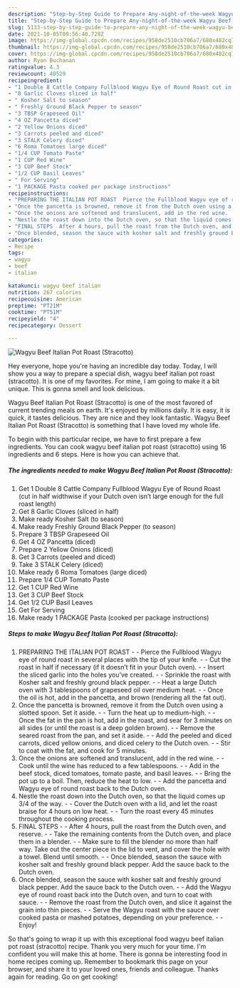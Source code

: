 ```yaml
---
description: "Step-by-Step Guide to Prepare Any-night-of-the-week Wagyu Beef Italian Pot Roast (Stracotto)"
title: "Step-by-Step Guide to Prepare Any-night-of-the-week Wagyu Beef Italian Pot Roast (Stracotto)"
slug: 5133-step-by-step-guide-to-prepare-any-night-of-the-week-wagyu-beef-italian-pot-roast-stracotto
date: 2021-10-05T09:56:40.728Z
image: https://img-global.cpcdn.com/recipes/958de2510cb706a7/680x482cq70/wagyu-beef-italian-pot-roast-stracotto-recipe-main-photo.jpg
thumbnail: https://img-global.cpcdn.com/recipes/958de2510cb706a7/680x482cq70/wagyu-beef-italian-pot-roast-stracotto-recipe-main-photo.jpg
cover: https://img-global.cpcdn.com/recipes/958de2510cb706a7/680x482cq70/wagyu-beef-italian-pot-roast-stracotto-recipe-main-photo.jpg
author: Ryan Buchanan
ratingvalue: 4.3
reviewcount: 40529
recipeingredient:
- "1 Double 8 Cattle Company Fullblood Wagyu Eye of Round Roast cut in half widthwise if your Dutch oven isnt large enough for the full roast length"
- "8 Garlic Cloves sliced in half"
- " Kosher Salt to season"
- " Freshly Ground Black Pepper to season"
- "3 TBSP Grapeseed Oil"
- "4 OZ Pancetta diced"
- "2 Yellow Onions diced"
- "3 Carrots peeled and diced"
- "3 STALK Celery diced"
- "6 Roma Tomatoes large diced"
- "1/4 CUP Tomato Paste"
- "1 CUP Red Wine"
- "3 CUP Beef Stock"
- "1/2 CUP Basil Leaves"
- " For Serving"
- "1 PACKAGE Pasta cooked per package instructions"
recipeinstructions:
- "PREPARING THE ITALIAN POT ROAST  Pierce the Fullblood Wagyu eye of round roast in several places with the tip of your knife.  Cut the roast in half if necessary (if it doesn’t fit in your Dutch oven).  Insert the sliced garlic into the holes you’ve created.  Sprinkle the roast with Kosher salt and freshly ground black pepper.  Heat a large Dutch oven with 3 tablespoons of grapeseed oil over medium heat.  Once the oil is hot, add in the pancetta, and brown (rendering all the fat out)."
- "Once the pancetta is browned, remove it from the Dutch oven using a slotted spoon. Set it aside.  Turn the heat up to medium-high.  Once the fat in the pan is hot, add in the roast, and sear for 3 minutes on all sides (or until the roast is a deep golden brown).  Remove the seared roast from the pan, and set it aside.  Add the peeled and diced carrots, diced yellow onions, and diced celery to the Dutch oven.  Stir to coat with the fat, and cook for 5 minutes."
- "Once the onions are softened and translucent, add in the red wine.  Cook until the wine has reduced to a few tablespoons.  Add in the beef stock, diced tomatoes, tomato paste, and basil leaves.  Bring the pot up to a boil. Then, reduce the heat to low.  Add the pancetta and Wagyu eye of round roast back to the Dutch oven."
- "Nestle the roast down into the Dutch oven, so that the liquid comes up 3/4 of the way.  Cover the Dutch oven with a lid, and let the roast braise for 4 hours on low heat.  Turn the roast every 45 minutes throughout the cooking process."
- "FINAL STEPS  After 4 hours, pull the roast from the Dutch oven, and reserve.  Take the remaining contents from the Dutch oven, and place them in a blender.  Make sure to fill the blender no more than half way. Take out the center piece in the lid to vent, and cover the hole with a towel. Blend until smooth.  Once blended, season the sauce with kosher salt and freshly ground black pepper. Add the sauce back to the Dutch oven."
- "Once blended, season the sauce with kosher salt and freshly ground black pepper. Add the sauce back to the Dutch oven.  Add the Wagyu eye of round roast back into the Dutch oven, and turn to coat with sauce.  Remove the roast from the Dutch oven, and slice it against the grain into thin pieces.  Serve the Wagyu roast with the sauce over cooked pasta or mashed potatoes, depending on your preference.  Enjoy!"
categories:
- Recipe
tags:
- wagyu
- beef
- italian

katakunci: wagyu beef italian 
nutrition: 267 calories
recipecuisine: American
preptime: "PT21M"
cooktime: "PT51M"
recipeyield: "4"
recipecategory: Dessert

---
```



![Wagyu Beef Italian Pot Roast (Stracotto)](https://img-global.cpcdn.com/recipes/958de2510cb706a7/680x482cq70/wagyu-beef-italian-pot-roast-stracotto-recipe-main-photo.jpg)

Hey everyone, hope you're having an incredible day today. Today, I will show you a way to prepare a special dish, wagyu beef italian pot roast (stracotto). It is one of my favorites. For mine, I am going to make it a bit unique. This is gonna smell and look delicious.

Wagyu Beef Italian Pot Roast (Stracotto) is one of the most favored of current trending meals on earth. It's enjoyed by millions daily. It is easy, it is quick, it tastes delicious. They are nice and they look fantastic. Wagyu Beef Italian Pot Roast (Stracotto) is something that I have loved my whole life.




To begin with this particular recipe, we have to first prepare a few ingredients. You can cook wagyu beef italian pot roast (stracotto) using 16 ingredients and 6 steps. Here is how you can achieve that.

<!--inarticleads1-->

##### The ingredients needed to make Wagyu Beef Italian Pot Roast (Stracotto):

1. Get 1 Double 8 Cattle Company Fullblood Wagyu Eye of Round Roast (cut in half widthwise if your Dutch oven isn’t large enough for the full roast length)
1. Get 8 Garlic Cloves (sliced in half)
1. Make ready  Kosher Salt (to season)
1. Make ready  Freshly Ground Black Pepper (to season)
1. Prepare 3 TBSP Grapeseed Oil
1. Get 4 OZ Pancetta (diced)
1. Prepare 2 Yellow Onions (diced)
1. Get 3 Carrots (peeled and diced)
1. Take 3 STALK Celery (diced)
1. Make ready 6 Roma Tomatoes (large diced)
1. Prepare 1/4 CUP Tomato Paste
1. Get 1 CUP Red Wine
1. Get 3 CUP Beef Stock
1. Get 1/2 CUP Basil Leaves
1. Get  For Serving
1. Make ready 1 PACKAGE Pasta (cooked per package instructions)




<!--inarticleads2-->

##### Steps to make Wagyu Beef Italian Pot Roast (Stracotto):

1. PREPARING THE ITALIAN POT ROAST -  - Pierce the Fullblood Wagyu eye of round roast in several places with the tip of your knife. -  - Cut the roast in half if necessary (if it doesn’t fit in your Dutch oven). -  - Insert the sliced garlic into the holes you’ve created. -  - Sprinkle the roast with Kosher salt and freshly ground black pepper. -  - Heat a large Dutch oven with 3 tablespoons of grapeseed oil over medium heat. -  - Once the oil is hot, add in the pancetta, and brown (rendering all the fat out).
1. Once the pancetta is browned, remove it from the Dutch oven using a slotted spoon. Set it aside. -  - Turn the heat up to medium-high. -  - Once the fat in the pan is hot, add in the roast, and sear for 3 minutes on all sides (or until the roast is a deep golden brown). -  - Remove the seared roast from the pan, and set it aside. -  - Add the peeled and diced carrots, diced yellow onions, and diced celery to the Dutch oven. -  - Stir to coat with the fat, and cook for 5 minutes.
1. Once the onions are softened and translucent, add in the red wine. -  - Cook until the wine has reduced to a few tablespoons. -  - Add in the beef stock, diced tomatoes, tomato paste, and basil leaves. -  - Bring the pot up to a boil. Then, reduce the heat to low. -  - Add the pancetta and Wagyu eye of round roast back to the Dutch oven.
1. Nestle the roast down into the Dutch oven, so that the liquid comes up 3/4 of the way. -  - Cover the Dutch oven with a lid, and let the roast braise for 4 hours on low heat. -  - Turn the roast every 45 minutes throughout the cooking process.
1. FINAL STEPS -  - After 4 hours, pull the roast from the Dutch oven, and reserve. -  - Take the remaining contents from the Dutch oven, and place them in a blender. -  - Make sure to fill the blender no more than half way. Take out the center piece in the lid to vent, and cover the hole with a towel. Blend until smooth. -  - Once blended, season the sauce with kosher salt and freshly ground black pepper. Add the sauce back to the Dutch oven.
1. Once blended, season the sauce with kosher salt and freshly ground black pepper. Add the sauce back to the Dutch oven. -  - Add the Wagyu eye of round roast back into the Dutch oven, and turn to coat with sauce. -  - Remove the roast from the Dutch oven, and slice it against the grain into thin pieces. -  - Serve the Wagyu roast with the sauce over cooked pasta or mashed potatoes, depending on your preference. -  - Enjoy!




So that's going to wrap it up with this exceptional food wagyu beef italian pot roast (stracotto) recipe. Thank you very much for your time. I'm confident you will make this at home. There is gonna be interesting food in home recipes coming up. Remember to bookmark this page on your browser, and share it to your loved ones, friends and colleague. Thanks again for reading. Go on get cooking!
